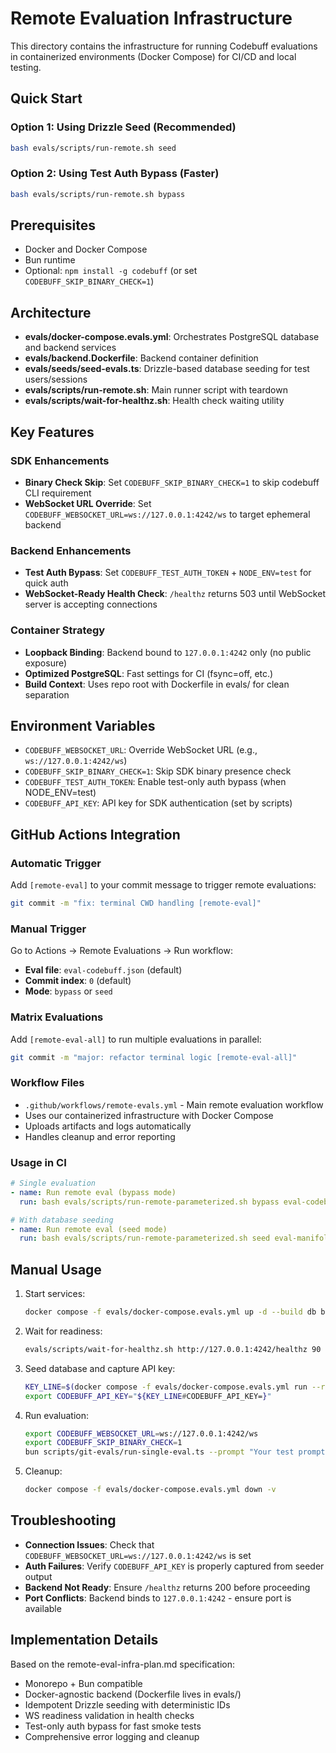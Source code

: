 # Remote Evaluation Infrastructure

This directory contains the infrastructure for running Codebuff evaluations in containerized environments (Docker Compose) for CI/CD and local testing.

## Quick Start

### Option 1: Using Drizzle Seed (Recommended)
```bash
bash evals/scripts/run-remote.sh seed
```

### Option 2: Using Test Auth Bypass (Faster)
```bash
bash evals/scripts/run-remote.sh bypass
```

## Prerequisites

- Docker and Docker Compose
- Bun runtime
- Optional: `npm install -g codebuff` (or set `CODEBUFF_SKIP_BINARY_CHECK=1`)

## Architecture

- **evals/docker-compose.evals.yml**: Orchestrates PostgreSQL database and backend services
- **evals/backend.Dockerfile**: Backend container definition
- **evals/seeds/seed-evals.ts**: Drizzle-based database seeding for test users/sessions
- **evals/scripts/run-remote.sh**: Main runner script with teardown
- **evals/scripts/wait-for-healthz.sh**: Health check waiting utility

## Key Features

### SDK Enhancements
- **Binary Check Skip**: Set `CODEBUFF_SKIP_BINARY_CHECK=1` to skip codebuff CLI requirement
- **WebSocket URL Override**: Set `CODEBUFF_WEBSOCKET_URL=ws://127.0.0.1:4242/ws` to target ephemeral backend

### Backend Enhancements
- **Test Auth Bypass**: Set `CODEBUFF_TEST_AUTH_TOKEN` + `NODE_ENV=test` for quick auth
- **WebSocket-Ready Health Check**: `/healthz` returns 503 until WebSocket server is accepting connections

### Container Strategy
- **Loopback Binding**: Backend bound to `127.0.0.1:4242` only (no public exposure)
- **Optimized PostgreSQL**: Fast settings for CI (fsync=off, etc.)
- **Build Context**: Uses repo root with Dockerfile in evals/ for clean separation

## Environment Variables

- `CODEBUFF_WEBSOCKET_URL`: Override WebSocket URL (e.g., `ws://127.0.0.1:4242/ws`)
- `CODEBUFF_SKIP_BINARY_CHECK=1`: Skip SDK binary presence check
- `CODEBUFF_TEST_AUTH_TOKEN`: Enable test-only auth bypass (when NODE_ENV=test)
- `CODEBUFF_API_KEY`: API key for SDK authentication (set by scripts)

## GitHub Actions Integration

### Automatic Trigger
Add `[remote-eval]` to your commit message to trigger remote evaluations:
```bash
git commit -m "fix: terminal CWD handling [remote-eval]"
```

### Manual Trigger
Go to Actions → Remote Evaluations → Run workflow:
- **Eval file**: `eval-codebuff.json` (default)
- **Commit index**: `0` (default) 
- **Mode**: `bypass` or `seed`

### Matrix Evaluations
Add `[remote-eval-all]` to run multiple evaluations in parallel:
```bash
git commit -m "major: refactor terminal logic [remote-eval-all]"
```

### Workflow Files
- `.github/workflows/remote-evals.yml` - Main remote evaluation workflow
- Uses our containerized infrastructure with Docker Compose
- Uploads artifacts and logs automatically
- Handles cleanup and error reporting

### Usage in CI

```yaml
# Single evaluation
- name: Run remote eval (bypass mode)
  run: bash evals/scripts/run-remote-parameterized.sh bypass eval-codebuff.json 0

# With database seeding  
- name: Run remote eval (seed mode)
  run: bash evals/scripts/run-remote-parameterized.sh seed eval-manifold.json 1
```

## Manual Usage

1. Start services:
   ```bash
   docker compose -f evals/docker-compose.evals.yml up -d --build db backend
   ```

2. Wait for readiness:
   ```bash
   evals/scripts/wait-for-healthz.sh http://127.0.0.1:4242/healthz 90
   ```

3. Seed database and capture API key:
   ```bash
   KEY_LINE=$(docker compose -f evals/docker-compose.evals.yml run --rm seeder | tail -n1)
   export CODEBUFF_API_KEY="${KEY_LINE#CODEBUFF_API_KEY=}"
   ```

4. Run evaluation:
   ```bash
   export CODEBUFF_WEBSOCKET_URL=ws://127.0.0.1:4242/ws
   export CODEBUFF_SKIP_BINARY_CHECK=1
   bun scripts/git-evals/run-single-eval.ts --prompt "Your test prompt"
   ```

5. Cleanup:
   ```bash
   docker compose -f evals/docker-compose.evals.yml down -v
   ```

## Troubleshooting

- **Connection Issues**: Check that `CODEBUFF_WEBSOCKET_URL=ws://127.0.0.1:4242/ws` is set
- **Auth Failures**: Verify `CODEBUFF_API_KEY` is properly captured from seeder output
- **Backend Not Ready**: Ensure `/healthz` returns 200 before proceeding
- **Port Conflicts**: Backend binds to `127.0.0.1:4242` - ensure port is available

## Implementation Details

Based on the remote-eval-infra-plan.md specification:
- Monorepo + Bun compatible
- Docker-agnostic backend (Dockerfile lives in evals/)
- Idempotent Drizzle seeding with deterministic IDs
- WS readiness validation in health checks
- Test-only auth bypass for fast smoke tests
- Comprehensive error logging and cleanup